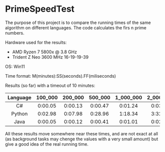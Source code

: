 # PrimeSpeedTest

The purpose of this project is to compare the running times of the same algorithm on different languages. The code calculates the firs n prime numbers.

Hardware used for the results:
 - AMD Ryzen 7 5800x @ 3.8 GHz
 - Trident Z Neo 3600 MHz 16-19-19-39

OS: Win11

Time format: M(minutes):SS(seconds).FF(miliseconds)

Results (so far) with a timeout of 10 minutes:

Language | 100_000 | 200_000 | 500_000 | 1_000_000 | 2_000_000 | 5_000_000 | 10_000_000 | 20_000_000 | 50_000_000
:-------:|:-------:|:-------:|:-------:|:---------:|:---------:|:---------:|:----------:|:----------:|:----------:
C#       |0:00.05  |0:00.13  |0:00.47  |0:01.24    |0:03.32    |0:12.33    |0:33.47     |1:31.06     |5:43.62
Python   |0:02.98  |0:07.98  |0:28.96  |1:18.34    |3:32.13    |DNF        |DNF         |DNF         |DNF
Java     |0:00.05  |0:00.12  |0:00.41  |0:01.01    |0:02.72    |0:09.94    |0:26.77     |1:12.40     |4:31.81

All these results move somewhere near these times, and are not exact at all (as background tasks may chenge the values with a very small amount) but give a good idea of the real running time.
